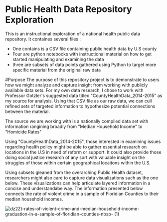 # Public Health Data Repository Exploration 
This is an instructional exploration of a national health public data repository.
It containes several files :

  - One contains is a CSV file containing public health data by U.S county 
  - Four are python notebooks with instructional material on how to get started manipulating and examining the data
  - three are subsets of data points gathered using Python to target more specific material from the original raw data
  
 #Purpose
The purpose of this repository project is to demonstrate to users how we might analyze and capture insight from working with publicly available data sets. For my own data research, I chose to work with Professor Gotzler's suggested data titled "CountyHealthData_2014-2015" as my source for analysis. Using that CSV file as our raw data, we can cull refined sets of targeted information to hypothesize potential connections between the material. 

The source we are working with is a nationally compiled data set with information rangining broadly from "Median Household Income" to "Homicide Rates"

Using "CountyHealthData_2014-2015", those interested in examining issues regarding health policy might be able to gather essential research on locations in the U.S in need of reform or support. It could also provide those doing social justice research of any sort with valuable insight on the struggles of those within certain geographical locaitons within the U.S. 

Using subsets gleaned from the overarching Public Health dataset, researchers might also care to capture data visualizations such as the one below. These visualizations can help articulate layered information in a concise and understandabe way. The information presented below connects the rate of violent crime in a sample of Floridian Counties to their median household incomes. 



![dz2Zt-rates-of-violent-crime-and-median-household-income-graduation-in-a-sample-of-floridian-counties-nbsp- (1)](https://user-images.githubusercontent.com/118197639/202918223-27e8c323-d261-4fe6-8e45-e8b6d6b990ec.png)


